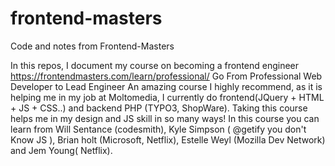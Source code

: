 # frontend-masters
Code and notes from Frontend-Masters

In this repos, I document my course on becoming a frontend engineer
https://frontendmasters.com/learn/professional/
Go From Professional Web Developer to Lead Engineer
An amazing course I highly recommend, as it is helping me in my job at Moltomedia, I currently do frontend(JQuery + HTML + JS + CSS..) and backend PHP (TYPO3, ShopWare).
Taking this course helps me in my design and JS skill in so many ways!
In this course you can learn from Will Sentance (codesmith), Kyle Simpson ( @getify you don't Know JS ), 
Brian holt (Microsoft, Netflix), Estelle Weyl (Mozilla Dev Network)
and Jem Young( Netflix).
